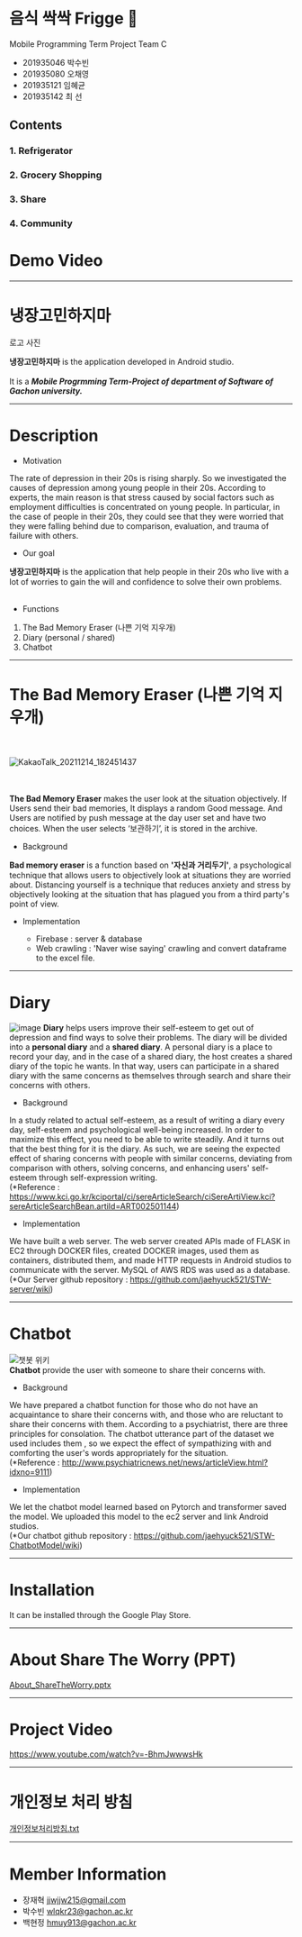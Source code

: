# 음식 싹싹 Frigge 🥙
Mobile Programming Term Project Team C <br>
* 201935046 박수빈 <br>
* 201935080 오채영 <br>
* 201935121 임혜균 <br>
* 201935142 최  선 <br>

## Contents
### 1. Refrigerator

### 2. Grocery Shopping

### 3. Share

### 4. Community


# Demo Video


***
# 냉장고민하지마

로고 사진

**냉장고민하지마** is the application developed in Android studio.<br><br>
It is a **_Mobile Progrmming Term-Project of department of Software of Gachon university._**<br>
***
# Description

* Motivation

The rate of depression in their 20s is rising sharply. So we investigated the causes of depression among young people in their 20s. According to experts, the main reason is that stress caused by social factors such as employment difficulties is concentrated on young people. In particular, in the case of people in their 20s, they could see that they were worried that they were falling behind due to comparison, evaluation, and trauma of failure with others.

* Our goal

**냉장고민하지마** is the application that help people in their 20s who live with a lot of worries to gain the will and confidence to solve their own problems.<br><br>

* Functions

1. The Bad Memory Eraser (나쁜 기억 지우개)
2. Diary (personal / shared)
3. Chatbot

***
# The Bad Memory Eraser (나쁜 기억 지우개)
<br><br>
![KakaoTalk_20211214_182451437](https://user-images.githubusercontent.com/94924853/145970540-31c77f50-1800-4c21-ab9f-49ac483f2ac8.jpg)<br><br><br>

**The Bad Memory Eraser** makes the user look at the situation objectively.
If Users send their bad memories, It displays a random Good message. And Users are notified by push message at the day user set and have two choices. When the user selects ‘보관하기’, it is stored in the archive. 

* Background

**Bad memory eraser** is a function based on **'자신과 거리두기'**, a psychological technique that allows users to objectively look at situations they are worried about. Distancing yourself is a technique that reduces anxiety and stress by objectively looking at the situation that has plagued you from a third party's point of view.

* Implementation

   * Firebase : server & database
   * Web crawling : 'Naver wise saying' crawling and convert dataframe to the excel file.

***
# Diary
![image](https://user-images.githubusercontent.com/94924853/145975927-e1431716-aae3-4425-96d4-0f7b290e0c8e.png)
**Diary** helps users improve their self-esteem to get out of depression and find ways to solve their problems.
The diary will be divided into a **personal diary** and a **shared diary**. A personal diary is a place to record your day, and in the case of a shared diary, the host creates a shared diary of the topic he wants. In that way, users can participate in a shared diary with the same concerns as themselves through search and share their concerns with others.

* Background

In a study related to actual self-esteem, as a result of writing a diary every day, self-esteem and psychological well-being increased. In order to maximize this effect, you need to be able to write steadily. And it turns out that the best thing for it is the diary. As such, we are seeing the expected effect of sharing concerns with people with similar concerns, deviating from comparison with others, solving concerns, and enhancing users' self-esteem through self-expression writing.<br>
(*Reference : https://www.kci.go.kr/kciportal/ci/sereArticleSearch/ciSereArtiView.kci?sereArticleSearchBean.artiId=ART002501144)

* Implementation

We have built a web server. The web server created APIs made of FLASK in EC2 through DOCKER files, created DOCKER images, used them as containers, distributed them, and made HTTP requests in Android studios to communicate with the server.  MySQL of AWS RDS was used as a database.<br>
(*Our Server github repository : https://github.com/jaehyuck521/STW-server/wiki)

***
# Chatbot
![챗봇 위키](https://user-images.githubusercontent.com/94924853/170637334-d7082526-1266-47e6-badf-53932b5b1b74.png)<br>
**Chatbot** provide the user with someone to share their concerns with.


* Background

We have prepared a chatbot function for those who do not have an acquaintance to share their concerns with, and those who are reluctant to share their concerns with them. According to a psychiatrist, there are three principles for consolation. The chatbot utterance part of the dataset we used includes them , so we expect the effect of sympathizing with and comforting the user's words appropriately for the situation.<br>
(*Reference : http://www.psychiatricnews.net/news/articleView.html?idxno=9111)

* Implementation

We let the chatbot model learned based on Pytorch and transformer saved the model. We uploaded this model to the ec2 server and link Android studios. <br>
(*Our chatbot github repository : https://github.com/jaehyuck521/STW-ChatbotModel/wiki)

***

# Installation

It can be installed through the Google Play Store.

***
# About Share The Worry (PPT)

[About_ShareTheWorry.pptx](https://github.com/parksubin1313/STW/files/8784262/About_ShareTheWorry.pptx)

***
# Project Video

https://www.youtube.com/watch?v=-BhmJwwwsHk

***
# 개인정보 처리 방침

[개인정보처리방침.txt](https://github.com/parksubin1313/STW/files/8784279/default.txt)

***
# Member Information

- 장재혁 jjwjjw215@gmail.com
- 박수빈 wlqkr23@gachon.ac.kr
- 백현정 hmuy913@gachon.ac.kr
